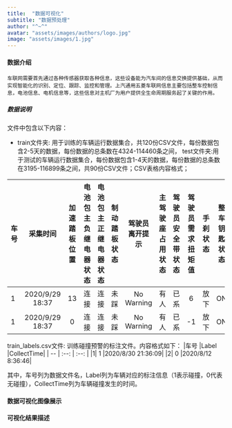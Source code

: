 ```yaml
---
title:  "数据可视化"
subtitle: "数据预处理"
author: "^~^"
avatar: "assets/images/authors/logo.jpg"
image: "assets/images/1.jpg"
---
```


#### 数据介绍
    车联网需要首先通过各种传感器获取各种信息，这些设备能为汽车间的信息交换提供基础，从而实现智能化的识别、定位、跟踪、监控和管理。上汽通用五菱车联网信息主要包括整车控制信息，电池信息、电机信息等，这些信息对主机厂为用户提供全生命周期服务起了关键的作用。

##### 数据说明
文件中包含以下内容：
* train文件夹: 用于训练的车辆运行数据集合，共120份CSV文件，每份数据包含2-5天的数据，每份数据的总条数在4324-114460条之间，
test文件夹:用于测试的车辆运行数据集合，每份数据包含1-4天的数据，每份数据的总条数在3195-116899条之间，共90份CSV文件；CSV表格内容格式；  

|车号|采集时间|加速踏板位置|电池包主负继电器状态|电池包主正继电器状态|制动踏板状态|驾驶员离开提示|主驾驶座占用状态|驾驶员安全带状态|驾驶员需求扭矩值|手刹状态|整车钥匙状态|低压蓄电池电压|整车当前档位状态|整车当前总电流|整车当前总电压|车辆行驶里程	|车速|方向盘转角|
| -- | :--: | :--: |:--: | :--: |:--: | :--: |:--: | :--: |:--: | :--: |:--: | :--: |:--: | :--: |:--: | :--: |:--: | ---: |
|1|2020/9/29 18:37	|13|	连接	|连接	|未踩|	No Warning	|有人|	已系|	6	|放下|	ON|	14.03|前进	|8.1|	13|3710|13.688	|3.625|
|1 |2020/9/29 18:37|	0	|连接	|连接	|未踩|	No Warning	|有人|	已系	|-1	|放下|	ON	|13.96|前进|	3.3|	13|	3710	|9.391	|7.938|


train_labels.csv文件: 训练碰撞预警的标注文件。内容格式如下：
|车号	|Label	|CollectTime|
| -- | :--: | :--: |
|1|	1	|2020/8/30 21:36:09|
|2|	0	|2020/8/12 8:36:46|

其中，车号列为数据文件名，Label列为车辆对应的标注信息（1表示碰撞，0代表无碰撞），CollectTime列为车辆碰撞发生的时间。
#### 数据可视化图像展示


#### 可视化结果描述


